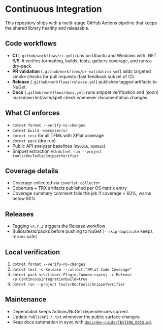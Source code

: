 # Continuous Integration

This repository ships with a multi-stage GitHub Actions pipeline that keeps the shared library healthy and releasable.

## Code workflows
- **CI** (`.github/workflows/ci.yml`) runs on Ubuntu and Windows with .NET 6/8. It verifies formatting, builds, tests, gathers coverage, and runs a dry-pack.
- **PR validation** (`.github/workflows/pr-validation.yml`) adds targeted smoke checks for pull requests (fast feedback subset of CI).
- **Release** (`.github/workflows/release.yml`) publishes tagged artifacts to NuGet.
- **Docs** (`.github/workflows/docs.yml`) runs snippet verification and (soon) markdown lint/vale/spell check whenever documentation changes.

## What CI enforces
- `dotnet format --verify-no-changes`
- `dotnet build -warnaserror`
- `dotnet test` for all TFMs with XPlat coverage
- `dotnet pack` (dry run)
- Public API analyzer baselines (`RS0016`, `RS0026`)
- Snippet extraction via `dotnet run --project tools/DocTools/SnippetVerifier`

## Coverage details
- Coverage collected via `coverlet.collector`
- Cobertura + TRX artifacts published per OS matrix entry
- Coverage summary comment fails the job if coverage < 60%, warns below 80%

## Releases
- Tagging `vX.Y.Z` triggers the Release workflow
- Builds/tests/packs before pushing to NuGet (`--skip-duplicate` keeps reruns safe)

## Local verification
1. `dotnet format --verify-no-changes`
2. `dotnet test -c Release --collect:"XPlat Code Coverage"`
3. `dotnet pack src/Lidarr.Plugin.Common.csproj -c Release /p:ContinuousIntegrationBuild=true`
4. `dotnet run --project tools/DocTools/SnippetVerifier`

## Maintenance
- Dependabot keeps Actions/NuGet dependencies current.
- Update `PublicAPI.*.txt` whenever the public surface changes.
- Keep docs automation in sync with [`docs/dev-guide/TESTING_DOCS.md`](TESTING_DOCS.md).
